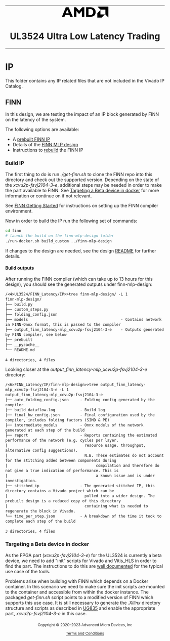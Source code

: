 <table class="sphinxhide" width="100%">
 <tr width="100%">
    <td align="center"><img src="https://raw.githubusercontent.com/Xilinx/Image-Collateral/main/xilinx-logo.png" width="30%"/><h1>UL3524 Ultra Low Latency Trading</h1>
    </td>
 </tr>
</table>

# IP

This folder contains any IP related files that are not included in the Vivado IP Catalog.

## FINN

In this design, we are testing the impact of an IP block generated by FINN on the latency of the system.

The following options are available:

- A [prebuilt FINN IP](https://github.com/Xilinx/Alveo-Cards/tree/ul3524/FINN_Latency/IP/finn-mlp-design/prebuilt/UL3524_Launch_Sept23)
- Details of the [FINN MLP design](./finn-mlp-design/README.md)
- Instructions to [rebuild](#build-ip) the FINN IP

### Build IP

The first thing to do is run *./get-finn.sh* to clone the FINN repo into this directory and check out the supported version. Depending on the state of the *xcvu2p-fsvj2104-3-e*, additional steps may be needed in order to make the part available to FINN. See [Targeting a Beta device in docker](#targeting-a-beta-device-in-docker) for more information or continue on if not relevant.

See [FINN Getting Started](https://finn.readthedocs.io/en/latest/getting_started.html) for instructions on setting up the FINN compiler environment.

Now in order to build the IP run the following set of commands:

``````bash
cd finn
# launch the build on the finn-mlp-design folder
./run-docker.sh build_custom ../finn-mlp-design
``````

If changes to the design are needed, see the design [README](./finn-mlp-design/README.md) for further details.

#### Build outputs

After running the FINN compiler (which can take up to 13 hours for this design), you should see the generated outputs under finn-mlp-design:

``````text
/<4>UL3524/FINN_Latency/IP>>tree finn-mlp-design/ -L 1
finn-mlp-design/
├── build.py
├── custom_steps.py
├── folding_config.json
├── models                                         - Contains network in FINN-Onnx format, this is passed to the compiler
├── output_finn_latency-mlp_xcvu2p-fsvj2104-3-e    - Outputs generated by FINN compiler, see below
├── prebuilt
├── __pycache__
└── README.md

4 directories, 4 files
``````

Looking closer at the *output_finn_latency-mlp_xcvu2p-fsvj2104-3-e* directory:

``````text
/<6>FINN_Latency/IP/finn-mlp-design>>tree output_finn_latency-mlp_xcvu2p-fsvj2104-3-e -L 1
output_finn_latency-mlp_xcvu2p-fsvj2104-3-e
├── auto_folding_config.json     - Folding config generated by the compiler
├── build_dataflow.log           - Build log
├── final_hw_config.json         - Final configuration used by the compiler, includes folding factors (SIMD & PE)
├── intermediate_models          - Onnx models of the network generated at each step of the build
├── report                       - Reports containing the estimated performance of the network (e.g. cycles per layer,
|                                  resource usage, throughput, alternative config suggestions).
|                                  N.B. These estimates do not account for the stitching added between components during
|                                       compilation and therefore do not give a true indication of performance. This is
|                                       a known issue and is under investigation.
├── stitched_ip                  - The generated stitched IP, this directory contains a Vivado project which can be
|                                  pulled into a wider design. The prebuilt design is a reduced copy of this directory
|                                  containing what is needed to regenerate the block in Vivado.
└── time_per_step.json           - A breakdown of the time it took to complete each step of the build

3 directories, 4 files
``````

### Targeting a Beta device in docker

As the FPGA part (*xcvu2p-fsvj2104-3-e*) for the UL3524 is currently a beta device, we need to add "init" scripts for Vivado and Vitis_HLS in order to find the part. The instructions to do this are [well documented](https://docs.xilinx.com/r/en-US/ug835-vivado-tcl-commands/Tcl-Initialization-Scripts) for the typical use case of the tools.

Problems arise when building with FINN which depends on a Docker container. In this scenario we need to make sure the init scripts are mounted to the container and accessible from within the docker instance. The packaged *get-finn.sh* script points to a modified version of FINN which supports this use case. It is still necessary to generate the *.Xilinx* directory structure and scripts as described in [UG835](https://docs.xilinx.com/r/en-US/ug835-vivado-tcl-commands/Tcl-Initialization-Scripts) and enable the appropriate part, *xcvu2p-fsvj2104-3-e* in this case.

<p class="sphinxhide" align="center"><sub>Copyright © 2020–2023 Advanced Micro Devices, Inc</sub></p>

<p class="sphinxhide" align="center"><sup><a href="https://www.amd.com/en/corporate/copyright">Terms and Conditions</a></sup></p>
